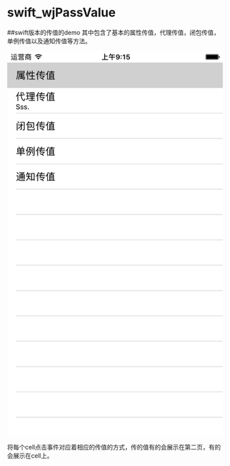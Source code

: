 # swift_wjPassValue
##swift版本的传值的demo
其中包含了基本的属性传值，代理传值，闭包传值，单例传值以及通知传值等方法。

![传值方式](https://github.com/WJGouzi/swift_wjPassValue/raw/master/传值方式.png)

将每个cell点击事件对应着相应的传值的方式，传的值有的会展示在第二页，有的会展示在cell上。
